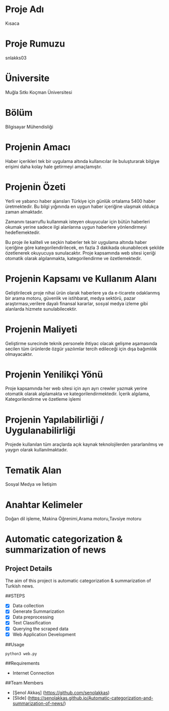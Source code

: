# Proje Adı
Kısaca
# Proje Rumuzu
snlakks03
# Üniversite
Muğla Sıtkı Koçman Üniversitesi
# Bölüm
Bilgisayar Mühendisliği

# Projenin Amacı

Haber içerikleri tek bir uygulama altında kullanıcılar ile buluşturarak bilgiye erişimi daha kolay hale getirmeyi amaçlamıştır.

# Projenin Özeti

Yerli ve yabancı haber ajansları Türkiye için günlük ortalama 5400 haber üretmektedir. Bu bilgi yığınında en uygun haber içeriğine ulaşmak oldukça zaman almaktadır.

Zamanını tasarruflu kullanmak isteyen okuyucular için bütün haberleri okumak yerine sadece ilgi alanlarına uygun haberlere yönlendirmeyi hedeflemektedir.

Bu proje  ile  kaliteli ve seçkin haberler tek bir uygulama altında haber içeriğine göre kategorilendirilecek, en fazla 3 dakikada okunabilecek şekilde özetlenerek okuyucuya sunulacaktır. Proje kapsamında web sitesi içeriği otomatik olarak algılanmakta, kategorilendirme ve özetlemektedir.


# Projenin Kapsamı ve Kullanım Alanı
Geliştirilecek proje nihai ürün olarak  haberlere ya da e-ticarete odaklanmış bir arama motoru, güvenlik ve istihbarat, medya sektörü, pazar araştırması,verilere dayalı finansal kararlar, sosyal medya izleme gibi alanlarda hizmete sunulabilecektir.

# Projenin Maliyeti
Geliştirme surecinde teknik personele ihtiyac olacak gelişme aşamasında secilen tüm ürünlerde özgür yazılımlar tercih edileceği için dışa bağımlılık olmayacaktır. 

# Projenin Yenilikçi Yönü 

Proje kapsamında her web sitesi için ayrı ayrı crewler yazmak yerine  otomatik olarak algılamakta ve kategorilendirmektedir. İçerik algılama, Kategorilendirme ve özetleme işlemi

# Projenin Yapılabilirliği / Uygulanabilirliği 
Projede kullanılan tüm araçlarda açık kaynak teknolojilerden yararlanılmış ve yaygın olarak kullanılmaktadır.

# Tematik Alan
Sosyal Medya ve İletişim

# Anahtar Kelimeler
Doğan dil işleme, Makina Öğrenimi,Arama motoru,Tavsiye motoru


# Automatic categorization & summarization of news

## Project Details

The aim of this project is automatic categorization & summarization of Turkish news.

##STEPS
- [x] Data collection
- [x] Generate Summarization
- [x] Data preprocessing
- [x] Text Classification
- [x] Querying the scraped data
- [x] Web Application Development

##Usage
```
python3 web.py
``` 
##Requirements

  - Internet Connection

##Team Members 

  * [Şenol Akkaş] (https://github.com/senolakkas)
  * [Slide] (https://senolakkas.github.io/Automatic-categorization-and-summarization-of-news/)



